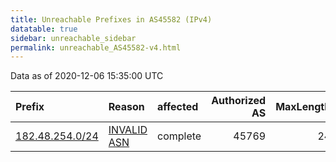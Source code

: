 ```yaml
---
title: Unreachable Prefixes in AS45582 (IPv4)
datatable: true
sidebar: unreachable_sidebar
permalink: unreachable_AS45582-v4.html
---
```


Data as of 2020-12-06 15:35:00 UTC


<div class="datatable-begin"></div>

| Prefix                                                   | Reason                                                                                                 | affected   |   Authorized AS |   MaxLength | Anchor                                       |   unreachable /24s |
|:---------------------------------------------------------|:-------------------------------------------------------------------------------------------------------|:-----------|----------------:|------------:|:---------------------------------------------|-------------------:|
| [182.48.254.0/24](https://stat.ripe.net/182.48.254.0/24) | [INVALID ASN](https://rpki-validator.ripe.net/announcement-preview?asn=AS45582&prefix=182.48.254.0/24) | complete   |           45769 |          24 | [APNIC](unreachable_APNIC_RPKI_Root-v4.html) |                  1 |

<div class="datatable-end"></div>